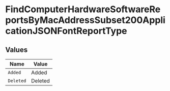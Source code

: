 # FindComputerHardwareSoftwareReportsByMacAddressSubset200ApplicationJSONFontReportType


## Values

| Name      | Value     |
| --------- | --------- |
| `Added`   | Added     |
| `Deleted` | Deleted   |